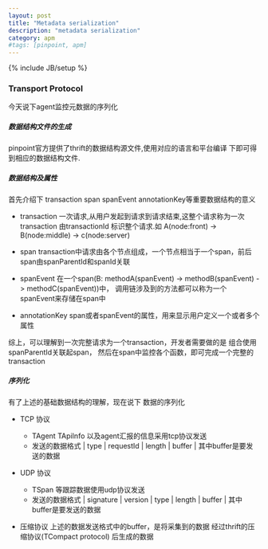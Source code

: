```yaml
---
layout: post
title: "Metadata serialization"
description: "metadata serialization"
category: apm
#tags: [pinpoint, apm]
---
```

{% include JB/setup %}

### Transport Protocol

今天说下agent监控元数据的序列化

##### 数据结构文件的生成

pinpoint官方提供了thrift的数据结构源文件,使用对应的语言和平台编译
下即可得到相应的数据结构文件.

##### 数据结构及属性

首先介绍下 transaction span spanEvent annotationKey等重要数据结构的意义

* transaction 一次请求,从用户发起到请求到请求结束,这整个请求称为一次transaction
由transactionId 标识整个请求.如 A(node:front) -> B(node:middle) -> c(node:server)

* span transaction中请求由各个节点组成，一个节点相当于一个span，前后span由spanParentId和spanId关联

* spanEvent 在一个span(B: methodA(spanEvent) -> methodB(spanEvent) -> methodC(spanEvent))中，
调用链涉及到的方法都可以称为一个spanEvent来存储在span中

* annotationKey span或者spanEvent的属性，用来显示用户定义一个或者多个属性

综上，可以理解到一次完整请求为一个transaction，开发者需要做的是 组合使用spanParentId关联起span，
然后在span中监控各个函数，即可完成一个完整的transaction

##### 序列化

有了上述的基础数据结构的理解，现在说下 数据的序列化

* TCP 协议 
    * TAgent TApiInfo 以及agent汇报的信息采用tcp协议发送
    * 发送的数据格式 | type | requestId | length | buffer |
    其中buffer是要发送的数据

* UDP 协议 
    * TSpan 等跟踪数据使用udp协议发送
    * 发送的数据格式 | signature | version | type | length | buffer |
    其中buffer是要发送的数据

* 压缩协议
    上述的数据发送格式中的buffer，是将采集到的数据 经过thrift的压缩协议(TCompact protocol)
    后生成的数据
